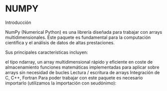 # NUMPY

Introducción 

NumPy (Numerical Python) es una librería diseñada para trabajar con arrays multidimensionales. Este paquete es fundamental para la computación científica y el análisis de datos de altas prestaciones.

Sus principales características incluyen:

el tipo ndarray, un array multidimensional rápido y eficiente en coste de almacenamiento
funciones matemáticas implementadas para aplicar sobre arrays sin necesidad de bucles
Lectura / escritura de arrays
Integración de C, C++, Fortran
Para poder trabajar con este paquete es necesario importarlo (utilizamos la importación con seudónimo):
